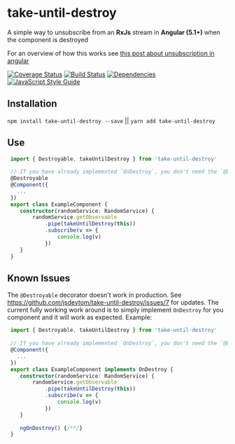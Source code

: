 # take-until-destroy
A simple way to unsubscribe from an **RxJs** stream in **Angular (5.1+)** when the component is destroyed

For an overview of how this works see [this post about unsubscription in angular](https://toms.blog/auto-unsubscribing-in-angular/)

[![Coverage Status](https://coveralls.io/repos/jsdevtom/take-until-destroy/badge.svg?branch=master)](https://coveralls.io/r/jsdevtom/take-until-destroy?branch=master) [![Build Status](https://travis-ci.org/jsdevtom/take-until-destroy.svg?branch=master)](https://travis-ci.org/jsdevtom/take-until-destroy) [![Dependencies](https://david-dm.org/jsdevtom/take-until-destroy.svg)](https://david-dm.org/jsdevtom/take-until-destroy.svg) [![JavaScript Style Guide](https://img.shields.io/badge/code_style-standard-brightgreen.svg)](https://standardjs.com)


## Installation
`npm install take-until-destroy --save` || `yarn add take-until-destroy`

## Use
```typescript
 import { Destroyable, takeUntilDestroy } from 'take-until-destroy'
 
 // If you have already implemented `OnDestroy`, you don't need the `@Destroyable` decorator.
 @Destroyable
 @Component({
   ...
 })
 export class ExampleComponent {
    constructor(randomService: RandomService) {
        randomService.getObservable
            .pipe(takeUntilDestroy(this))
            .subscribe(v => {
                console.log(v)
            })
    }
 }
``` 

## Known Issues
The `@Destroyable` decorator doesn't work in production. See https://github.com/jsdevtom/take-until-destroy/issues/7 for updates. The current fully working work around is to simply implement `OnDestroy` for you component and it will work as expected. Example:
```typescript
 import { Destroyable, takeUntilDestroy } from 'take-until-destroy'
 
 // If you have already implemented `OnDestroy`, you don't need the `@Destroyable` decorator.
 @Component({
   ...
 })
 export class ExampleComponent implements OnDestroy {
    constructor(randomService: RandomService) {
        randomService.getObservable
            .pipe(takeUntilDestroy(this))
            .subscribe(v => {
                console.log(v)
            })
    }
    
    ngOnDestroy() {/**/}
 }
``` 

